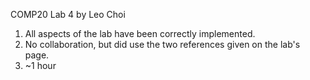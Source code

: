 COMP20 Lab 4
by Leo Choi

1. All aspects of the lab have been correctly implemented.
2. No collaboration, but did use the two references given on the lab's page.
3. ~1 hour